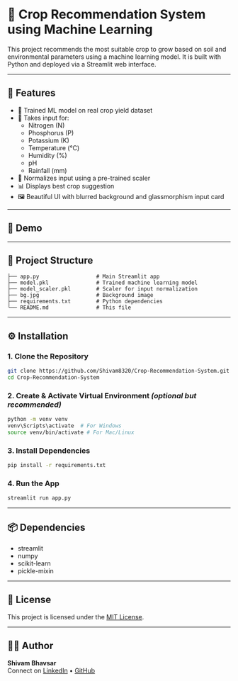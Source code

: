 # 🌾 Crop Recommendation System using Machine Learning

This project recommends the most suitable crop to grow based on soil and environmental parameters using a machine learning model. It is built with Python and deployed via a Streamlit web interface.

---

## 🚀 Features

- 🧠 Trained ML model on real crop yield dataset
- 🌱 Takes input for:
  - Nitrogen (N)
  - Phosphorus (P)
  - Potassium (K)
  - Temperature (°C)
  - Humidity (%)
  - pH
  - Rainfall (mm)
- 🧮 Normalizes input using a pre-trained scaler
- 📊 Displays best crop suggestion
- 🖼 Beautiful UI with blurred background and glassmorphism input card

---

## 🧪 Demo


---

## 📁 Project Structure

```
├── app.py                  # Main Streamlit app
├── model.pkl               # Trained machine learning model
├── model_scaler.pkl        # Scaler for input normalization
├── bg.jpg                  # Background image
├── requirements.txt        # Python dependencies
└── README.md               # This file
```

---

## ⚙️ Installation

### 1. Clone the Repository
```bash
git clone https://github.com/Shivam8320/Crop-Recommendation-System.git
cd Crop-Recommendation-System
```

### 2. Create & Activate Virtual Environment *(optional but recommended)*
```bash
python -m venv venv
venv\Scripts\activate  # For Windows
source venv/bin/activate # For Mac/Linux
```

### 3. Install Dependencies
```bash
pip install -r requirements.txt
```

### 4. Run the App
```bash
streamlit run app.py
```

---

## 📦 Dependencies

- streamlit
- numpy
- scikit-learn
- pickle-mixin

---

## 📜 License

This project is licensed under the [MIT License](LICENSE).

---

## 👨‍💻 Author

**Shivam Bhavsar**  
Connect on [LinkedIn](www.linkedin.com/in/shivam-bhavsar-b8ba91253) • [GitHub](https://github.com/Shivam8320)
